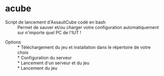 acube
======

<dl>
  <dt>Script de lancement d'AssaultCube codé en bash</dt>
  <dd>Permet de sauver et/ou charger votre configuration automatiquement sur n'importe quel PC de l'IUT !</dd>

<dl>
  <dt>Options</dt>
  <dd>* Téléchargement du jeu et installation dans le répertoire de votre choix</dd>
  <dd>* Configuration du serveur</dd>
  <dd>* Lancement d'un serveur et du jeu</dd>
  <dd>* Lancement du jeu</dd>
</dl>